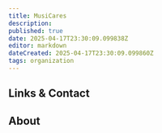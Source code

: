 ```yaml
---
title: MusiCares
description: 
published: true
date: 2025-04-17T23:30:09.099838Z
editor: markdown
dateCreated: 2025-04-17T23:30:09.099860Z
tags: organization
---
```


## Links & Contact


## About
